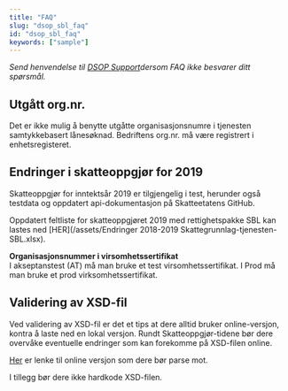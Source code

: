 ```yaml
---
title: "FAQ"
slug: "dsop_sbl_faq"
id: "dsop_sbl_faq"
keywords: ["sample"]
---
```


*Send henvendelse til [DSOP Support](https:/support.dsop.no/)dersom FAQ ikke besvarer ditt spørsmål.*

## Utgått org.nr.
Det er ikke mulig å benytte utgåtte organisasjonsnumre i tjenesten samtykkebasert lånesøknad.
Bedriftens org.nr. må være registrert i enhetsregisteret.

## Endringer i skatteoppgjør for 2019
Skatteoppgjør for inntektsår 2019 er tilgjengelig i test, herunder også testdata og oppdatert api-dokumentasjon på Skatteetatens GitHub.

Oppdatert  feltliste for skatteoppgjøret 2019 med rettighetspakke SBL kan lastes ned [HER](/assets/Endringer 2018-2019 Skattegrunnlag-tjenesten-SBL.xlsx).

**Organisasjonsnummer i virsomhetssertifikat** <br  />
I akseptanstest (AT) må man bruke et test virsomhetssertifikat. I Prod må man bruke et prod virksomhetssertifikat.

## Validering av XSD-fil
Ved validering av XSD-fil er det et tips at dere alltid bruker online-versjon, kontra å laste ned en lokal versjon. Rundt Skatteoppgjør-tidene bør dere overvåke eventuelle endringer som kan forekomme på XSD-filen online.

[Her](https:/skatteetaten.github.io/datasamarbeid-api-dokumentasjon/download/SpesifisertSummertSkattegrunnlag.xsd) er lenke til online versjon som dere bør parse mot.

I tillegg bør dere ikke hardkode XSD-filen.

